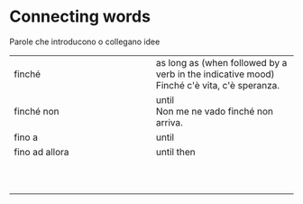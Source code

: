 # Connecting words 

Parole che introducono o collegano idee

<table>
<tr>
<td width="50%">finché</td>
<td>as long as (when followed by a verb in the indicative mood)<br/>
Finché c'è vita, c'è speranza.
</td>
</tr>
<tr>
<td width="50%">finché non</td>
<td>until<br/>
Non me ne vado finché non arriva.
</td>
</tr>
<tr>
<td width="50%">fino a</td>
<td>until</td>
</tr>
<tr>
<td width="50%">fino ad allora</td>
<td>until then</td>
</tr>
<tr>
<td width="50%"></td>
<td></td>
</tr>
<tr>
<td width="50%"></td>
<td></td>
</tr>
<tr>
<td width="50%"></td>
<td></td>
</tr>
<tr>
<td width="50%"></td>
<td></td>
</tr>
<tr>
<td width="50%"></td>
<td></td>
</tr>
<tr>
<td width="50%"></td>
<td></td>
</tr>
<tr>
<td width="50%"></td>
<td></td>
</tr>
<tr>
<td width="50%"></td>
<td></td>
</tr>
<tr>
<td width="50%"></td>
<td></td>
</tr>
<tr>
<td width="50%"></td>
<td></td>
</tr>
</table>
